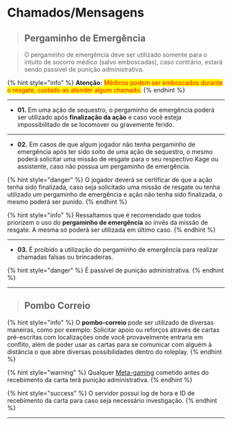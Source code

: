 # Chamados/Mensagens

> ## **Pergaminho de Emergência**

> O pergaminho de emergência deve ser utilizado somente para o intuito de socorro médico (salvo emboscadas), caso contrário, estará sendo passível de punição administrativa.

{% hint style="info" %}
**Atenção:** <mark style="color:red;">Médicos podem ser emboscados durante o resgate, cuidado ao atender algum chamado.</mark>
{% endhint %}

***

* **01.** Em uma ação de sequestro, o pergaminho de emergência poderá ser utilizado após **finalização da ação** e caso você esteja impossibilitado de se locomover ou gravemente ferido.

***

* **02.** Em casos de que algum jogador não tenha pergaminho de emergência após ter sido solto de uma ação de sequestro, o mesmo poderá solicitar uma missão de resgate para o seu respectivo Kage ou assistente, caso não possua um pergaminho de emergência.

{% hint style="danger" %}
O jogador deverá se certificar de que a ação tenha sido finalizada, caso seja solicitado uma missão de resgate ou tenha utilizado um pergaminho de emergência e ação não tenha sido finalizada, o mesmo poderá ser punido.
{% endhint %}

{% hint style="info" %}
Ressaltamos que é recomendado que todos priorizem o uso do **pergaminho de emergência** ao invés da missão de resgate. A mesma só poderá ser utilizada em último caso.
{% endhint %}

***

* **03.** É proibido a utilização do pergaminho de emergência para realizar chamadas falsas ou brincadeiras.

{% hint style="danger" %}
É passível de punição administrativa.
{% endhint %}

***

> ## **Pombo Correio**

{% hint style="info" %}
O **pombo-correio** pode ser utilizado de diversas maneiras, como por exemplo: Solicitar apoio ou reforços através de cartas pré-escritas com localizações onde você provavelmente entraria em conflito, além de poder usar as cartas para se comunicar com alguém à distância o que abre diversas possibilidades dentro do roleplay.
{% endhint %}

{% hint style="warning" %}
Qualquer [Meta-gaming](../regras-gerais/metagaming-and-ghosting.md) cometido antes do recebimento da carta terá punição administrativa.
{% endhint %}

{% hint style="success" %}
O servidor possui log de hora e ID de recebimento da carta para caso seja necessário investigação.
{% endhint %}

***
